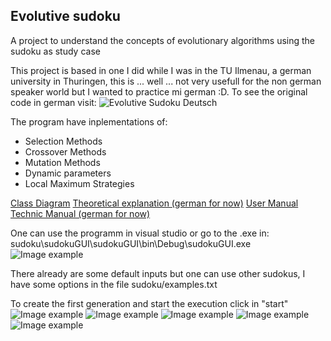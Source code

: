 ## Evolutive sudoku

A project to understand the concepts of evolutionary algorithms using the sudoku as study case

This project is based in one I did while I was in the TU Ilmenau, a german university in Thuringen, this is ... well ... not very usefull for the non german speaker world but I wanted to practice mi german :D. To see the original code in german visit:
![Evolutive Sudoku Deutsch](http://sebasgverde.github.io/EvolutiveSudokuDeutsch/)

The program have inplementations of:
- Selection Methods
- Crossover Methods
- Mutation Methods
- Dynamic parameters
- Local Maximum Strategies

[Class Diagram](https://github.com/sebasgverde/evolutiveSudoku/blob/master/Dokumentation/classDiagram.png)
[Theoretical explanation (german for now)](https://github.com/sebasgverde/evolutiveSudoku/blob/master/sudokuFolie.pptx)
[User Manual](https://github.com/sebasgverde/evolutiveSudoku/blob/master/Dokumentation/userManual.pdf)
[Technic Manual (german for now)](https://github.com/sebasgverde/evolutiveSudoku/tree/master/Dokumentation/Technisches%20Doku)

One can use the programm in visual studio or go to the .exe in:
sudoku\sudokuGUI\sudokuGUI\bin\Debug\sudokuGUI.exe
![Image example](http://sebasgverde.github.io/EvolutiveSudoku/images/1.png)

There already are some default inputs but one can use other sudokus, I have some options in the file sudoku/examples.txt 

To create the first generation and start the execution click in "start"
![Image example](http://sebasgverde.github.io/EvolutiveSudoku/images/2.png)
![Image example](http://sebasgverde.github.io/EvolutiveSudoku/images/3.png)
![Image example](http://sebasgverde.github.io/EvolutiveSudoku/images/4.png)
![Image example](http://sebasgverde.github.io/EvolutiveSudoku/images/5.png)
![Image example](http://sebasgverde.github.io/EvolutiveSudoku/images/6.png)
